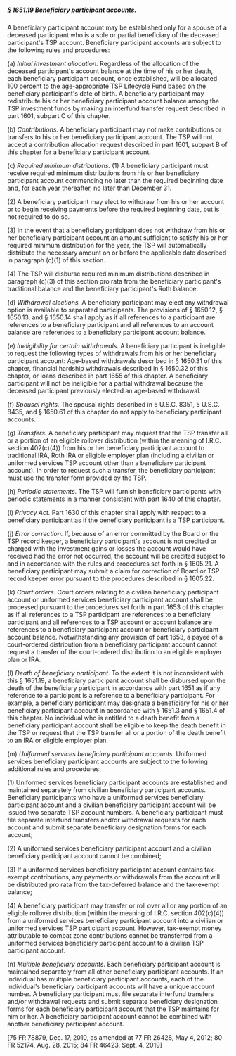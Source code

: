 ##### § 1651.19 Beneficiary participant accounts. #####

A beneficiary participant account may be established only for a spouse of a deceased participant who is a sole or partial beneficiary of the deceased participant's TSP account. Beneficiary participant accounts are subject to the following rules and procedures:

(a) *Initial investment allocation.* Regardless of the allocation of the deceased participant's account balance at the time of his or her death, each beneficiary participant account, once established, will be allocated 100 percent to the age-appropriate TSP Lifecycle Fund based on the beneficiary participant's date of birth. A beneficiary participant may redistribute his or her beneficiary participant account balance among the TSP investment funds by making an interfund transfer request described in part 1601, subpart C of this chapter.

(b) *Contributions.* A beneficiary participant may not make contributions or transfers to his or her beneficiary participant account. The TSP will not accept a contribution allocation request described in part 1601, subpart B of this chapter for a beneficiary participant account.

(c) *Required minimum distributions.* (1) A beneficiary participant must receive required minimum distributions from his or her beneficiary participant account commencing no later than the required beginning date and, for each year thereafter, no later than December 31.

(2) A beneficiary participant may elect to withdraw from his or her account or to begin receiving payments before the required beginning date, but is not required to do so.

(3) In the event that a beneficiary participant does not withdraw from his or her beneficiary participant account an amount sufficient to satisfy his or her required minimum distribution for the year, the TSP will automatically distribute the necessary amount on or before the applicable date described in paragraph (c)(1) of this section.

(4) The TSP will disburse required minimum distributions described in paragraph (c)(3) of this section pro rata from the beneficiary participant's traditional balance and the beneficiary participant's Roth balance.

(d) *Withdrawal elections.* A beneficiary participant may elect any withdrawal option is available to separated participants. The provisions of § 1650.12, § 1650.13, and § 1650.14 shall apply as if all references to a participant are references to a beneficiary participant and all references to an account balance are references to a beneficiary participant account balance.

(e) *Ineligibility for certain withdrawals.* A beneficiary participant is ineligible to request the following types of withdrawals from his or her beneficiary participant account: Age-based withdrawals described in § 1650.31 of this chapter, financial hardship withdrawals described in § 1650.32 of this chapter, or loans described in part 1655 of this chapter. A beneficiary participant will not be ineligible for a partial withdrawal because the deceased participant previously elected an age-based withdrawal.

(f) *Spousal rights.* The spousal rights described in 5 U.S.C. 8351, 5 U.S.C. 8435, and § 1650.61 of this chapter do not apply to beneficiary participant accounts.

(g) *Transfers.* A beneficiary participant may request that the TSP transfer all or a portion of an eligible rollover distribution (within the meaning of I.R.C. section 402(c)(4)) from his or her beneficiary participant account to traditional IRA, Roth IRA or eligible employer plan (including a civilian or uniformed services TSP account other than a beneficiary participant account). In order to request such a transfer, the beneficiary participant must use the transfer form provided by the TSP.

(h) *Periodic statements.* The TSP will furnish beneficiary participants with periodic statements in a manner consistent with part 1640 of this chapter.

(i) *Privacy Act.* Part 1630 of this chapter shall apply with respect to a beneficiary participant as if the beneficiary participant is a TSP participant.

(j) *Error correction.* If, because of an error committed by the Board or the TSP record keeper, a beneficiary participant's account is not credited or charged with the investment gains or losses the account would have received had the error not occurred, the account will be credited subject to and in accordance with the rules and procedures set forth in § 1605.21. A beneficiary participant may submit a claim for correction of Board or TSP record keeper error pursuant to the procedures described in § 1605.22.

(k) *Court orders.* Court orders relating to a civilian beneficiary participant account or uniformed services beneficiary participant account shall be processed pursuant to the procedures set forth in part 1653 of this chapter as if all references to a TSP participant are references to a beneficiary participant and all references to a TSP account or account balance are references to a beneficiary participant account or beneficiary participant account balance. Notwithstanding any provision of part 1653, a payee of a court-ordered distribution from a beneficiary participant account cannot request a transfer of the court-ordered distribution to an eligible employer plan or IRA.

(l) *Death of beneficiary participant.* To the extent it is not inconsistent with this § 1651.19, a beneficiary participant account shall be disbursed upon the death of the beneficiary participant in accordance with part 1651 as if any reference to a participant is a reference to a beneficiary participant. For example, a beneficiary participant may designate a beneficiary for his or her beneficiary participant account in accordance with § 1651.3 and § 1651.4 of this chapter. No individual who is entitled to a death benefit from a beneficiary participant account shall be eligible to keep the death benefit in the TSP or request that the TSP transfer all or a portion of the death benefit to an IRA or eligible employer plan.

(m) *Uniformed services beneficiary participant accounts.* Uniformed services beneficiary participant accounts are subject to the following additional rules and procedures:

(1) Uniformed services beneficiary participant accounts are established and maintained separately from civilian beneficiary participant accounts. Beneficiary participants who have a uniformed services beneficiary participant account and a civilian beneficiary participant account will be issued two separate TSP account numbers. A beneficiary participant must file separate interfund transfers and/or withdrawal requests for each account and submit separate beneficiary designation forms for each account;

(2) A uniformed services beneficiary participant account and a civilian beneficiary participant account cannot be combined;

(3) If a uniformed services beneficiary participant account contains tax-exempt contributions, any payments or withdrawals from the account will be distributed pro rata from the tax-deferred balance and the tax-exempt balance;

(4) A beneficiary participant may transfer or roll over all or any portion of an eligible rollover distribution (within the meaning of I.R.C. section 402(c)(4)) from a uniformed services beneficiary participant account into a civilian or uniformed services TSP participant account. However, tax-exempt money attributable to combat zone contributions cannot be transferred from a uniformed services beneficiary participant account to a civilian TSP participant account.

(n) *Multiple beneficiary accounts.* Each beneficiary participant account is maintained separately from all other beneficiary participant accounts. If an individual has multiple beneficiary participant accounts, each of the individual's beneficiary participant accounts will have a unique account number. A beneficiary participant must file separate interfund transfers and/or withdrawal requests and submit separate beneficiary designation forms for each beneficiary participant account that the TSP maintains for him or her. A beneficiary participant account cannot be combined with another beneficiary participant account.

[75 FR 78879, Dec. 17, 2010, as amended at 77 FR 26428, May 4, 2012; 80 FR 52174, Aug. 28, 2015; 84 FR 46423, Sept. 4, 2019]